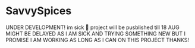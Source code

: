 # SavvySpices
UNDER DEVELOPMENT!
im sick 🫩 project will be pusblished till 18 AUG
MIGHT BE DELAYED AS I AM SICK AND TRYING SOMETHING NEW BUT I PROMISE I AM WORKING AS LONG AS I CAN ON THIS PROJECT THANKS!
